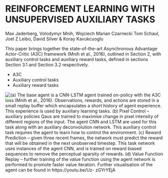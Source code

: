 # REINFORCEMENT LEARNING WITH UNSUPERVISED AUXILIARY TASKS

Max Jaderberg, Volodymyr Mnih, Wojciech Marian Czarnecki
Tom Schaul, Joel Z Leibo, David Silver & Koray Kavukcuoglu

This paper brings together the state-of-the-art Asynchronous Advantage Actor-Critic (A3C) framework (Mnih et al., 2016), outlined in Section 2, with auxiliary control tasks and auxiliary reward tasks, defined in sections Section 3.1 and Section 3.2 respectively. 

* A3C
* Auxiliary control tasks
* Auxiliary reward tasks

![(a) The base agent is a CNN-LSTM agent trained on-policy with the A3C loss (Mnih et al., 2016). Observations, rewards, and actions are stored in a small replay buffer which encapsulates a short history of agent experience. This experience is used by auxiliary learning tasks. (b) Pixel Control – auxiliary policies Qaux are trained to maximise change in pixel intensity of different regions of the input. The agent CNN and LSTM are used for this task along with an auxiliary deconvolution network. This auxiliary control task requires the agent to learn how to control the environment. (c) Reward Prediction – given three recent frames, the network must predict the reward that will be obtained in the next unobserved timestep. This task network uses instances of the agent CNN, and is trained on reward biased sequences to remove the perceptual sparsity of rewards. (d) Value Function Replay – further training of the value function using the agent network is performed to promote faster value iteration. Further visualisation of the agent can be found in https://youtu.be/Uz- zGYrYEjA](images/unreal.png)
